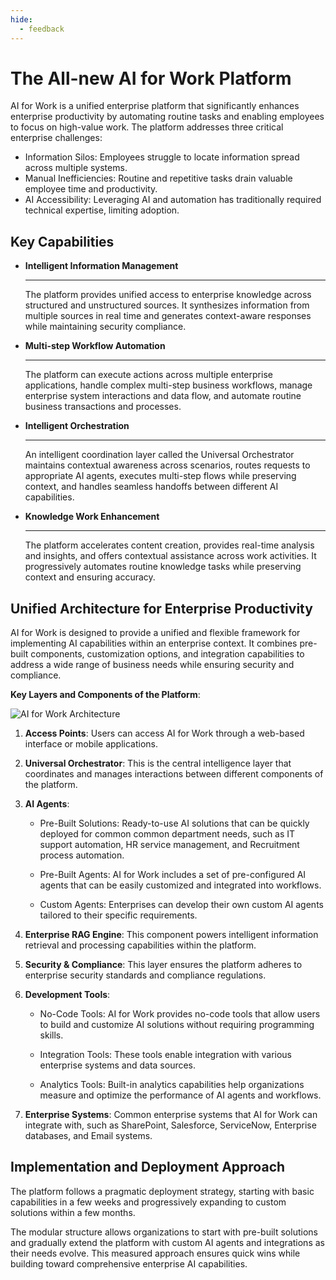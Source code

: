 ```yaml
---
hide:
  - feedback
---
```


# The All-new AI for Work Platform
AI for Work is a unified enterprise platform that significantly enhances enterprise productivity by automating routine tasks and enabling employees to focus on high-value work. The platform addresses three critical enterprise challenges:

* Information Silos: Employees struggle to locate information spread across multiple systems.
* Manual Inefficiencies: Routine and repetitive tasks drain valuable employee time and productivity.
* AI Accessibility: Leveraging AI and automation has traditionally required technical expertise, limiting adoption.

## Key Capabilities

<div class="grid cards" markdown>

-   __Intelligent Information Management__

    ---

    The platform provides unified access to enterprise knowledge across structured and unstructured sources. It synthesizes information from multiple sources in real time and generates context-aware responses while maintaining security compliance.  

-   __Multi-step Workflow Automation__

    ---

    The platform can execute actions across multiple enterprise applications, handle complex multi-step business workflows, manage enterprise system interactions and data flow, and automate routine business transactions and processes.

-   __Intelligent Orchestration__

    ---
    
    An intelligent coordination layer called the Universal Orchestrator maintains contextual awareness across scenarios, routes requests to appropriate AI agents, executes multi-step flows while preserving context, and handles seamless handoffs between different AI capabilities.

-   __Knowledge Work Enhancement__

    ---
    
    The platform accelerates content creation, provides real-time analysis and insights, and offers contextual assistance across work activities. It progressively automates routine knowledge tasks while preserving context and ensuring accuracy.

</div>

## Unified Architecture for Enterprise Productivity
AI for Work is designed to provide a unified and flexible framework for implementing AI capabilities within an enterprise context. It combines pre-built components, customization options, and integration capabilities to address a wide range of business needs while ensuring security and compliance.

**Key Layers and Components of the Platform**:

<img src="../images/ai-for-work-architecture-diagram.svg" alt="AI for Work Architecture" title="AI for Work Architecture" style="border: 0px solid gray; zoom:100%;">

1. **Access Points**: Users can access AI for Work through a web-based interface or mobile applications.   
    
2. **Universal Orchestrator**: This is the central intelligence layer that coordinates and manages interactions between different components of the platform.    
    
3. **AI Agents**:

    * Pre-Built Solutions: Ready-to-use AI solutions that can be quickly deployed for common common department needs, such as IT support automation, HR service management, and Recruitment process automation.
    
    * Pre-Built Agents: AI for Work includes a set of pre-configured AI agents that can be easily customized and integrated into workflows.
    
    * Custom Agents: Enterprises can develop their own custom AI agents tailored to their specific requirements.       

4. **Enterprise RAG Engine**: This component powers intelligent information retrieval and processing capabilities within the platform.
        
5. **Security & Compliance**: This layer ensures the platform adheres to enterprise security standards and compliance regulations.  
    
6. **Development Tools**: 

    * No-Code Tools: AI for Work provides no-code tools that allow users to build and customize AI solutions without requiring programming skills.
    
    * Integration Tools: These tools enable integration with various enterprise systems and data sources.
    
    * Analytics Tools: Built-in analytics capabilities help organizations measure and optimize the performance of AI agents and workflows.   

7. **Enterprise Systems**: Common enterprise systems that AI for Work can integrate with, such as SharePoint, Salesforce, ServiceNow, Enterprise databases, and Email systems.

## Implementation and Deployment Approach
The platform follows a pragmatic deployment strategy, starting with basic capabilities in a few weeks and progressively expanding to custom solutions within a few months. 

The modular structure allows organizations to start with pre-built solutions and gradually extend the platform with custom AI agents and integrations as their needs evolve. This measured approach ensures quick wins while building toward comprehensive enterprise AI capabilities.
